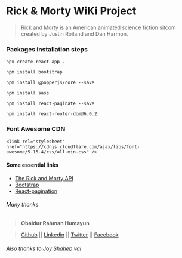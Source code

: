 # Rick & Morty WiKi Project

> Rick and Morty is an American animated science fiction sitcom created by Justin Roiland and Dan Harmon.

### Packages installation steps

```
npx create-react-app .

npm install bootstrap

npm install @popperjs/core --save

npm install sass

npm install react-paginate --save

npm install react-router-dom@6.0.2

```

### Font Awesome CDN

```
<link rel="stylesheet" href="https://cdnjs.cloudflare.com/ajax/libs/font-awesome/5.15.4/css/all.min.css" />
```

#### Some essential links

- [The Rick and Morty API](https://rickandmortyapi.com/documentation/)
- [Bootstrap](https://getbootstrap.com/docs/5.1/getting-started/introduction/)
- [React-pagination](https://www.npmjs.com/package/react-paginate)

###### Many thanks

> **Obaidur Rahman Humayun**

> [Github](https://github.com/obaidurx) ||
> [Linkedin](https://www.linkedin.com/in/obaidurx/) ||
> [Twitter](https://twitter.com/obaidurx) ||
> [Facebook](https://facebook.com/orh.bd)

###### Also thanks to [Joy Shaheb vai](https://www.youtube.com/c/JoyShaheb)
